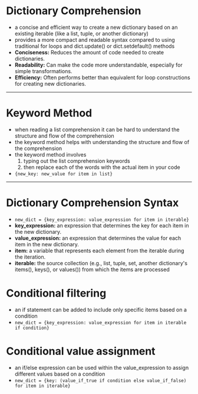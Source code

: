 # Dictionary Comprehension
- a concise and efficient way to create a new dictionary based on an existing iterable (like a list, tuple, or another dictionary)
- provides a more compact and readable syntax compared to using traditional for loops and dict.update() or dict.setdefault() methods
- **Conciseness:** Reduces the amount of code needed to create dictionaries.
- **Readability:** Can make the code more understandable, especially for simple transformations.
- **Efficiency:** Often performs better than equivalent for loop constructions for creating new dictionaries.
___________________________________________________________________________________________________

# Keyword Method
- when reading a list comprehension it can be hard to understand the structure and flow of the comprehension
- the keyword method helps with understanding  the structure and flow of the comprehension
- the keyword method involves
    1. typing out the list comprehension keywords
    2. then replace each of the words with the actual item in your code
- `{new_key: new_value for item in list}`
_______________________________________________________________________________________________________

# Dictionary Comprehension Syntax
- `new_dict = {key_expression: value_expression for item in iterable}`
- **key_expression:** an expression that determines the key for each item in the new dictionary.
- **value_expression:** an expression that determines the value for each item in the new dictionary.
- **item:** a variable that represents each element from the iterable during the iteration.
- **iterable:** the source collection (e.g., list, tuple, set, another dictionary's items(), keys(), or values()) from which the items are processed

# Conditional filtering
- an if statement can be added to include only specific items based on a condition
- `new_dict = {key_expression: value_expression for item in iterable if condition}`

# Conditional value assignment
- an if/else expression can be used within the value_expression to assign different values based on a condition
- `new_dict = {key: (value_if_true if condition else value_if_false) for item in iterable}`